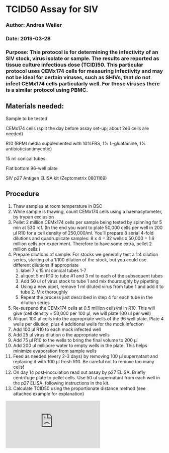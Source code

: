 # TCID50 Assay for SIV

### Author: Andrea Weiler
### Date: 2019-03-28

### Purpose: This protocol is for determining the infectivity of an SIV stock, virus isolate or sample. The results are reported as tissue culture infectious dose (TCID)50. This particular protocol uses CEMx174 cells for measuring infectivity and may not be ideal for certain viruses, such as SHIVs, that do not infect CEMx174 cells particularly well. For those viruses there is a similar protocol using PBMC.

## Materials needed: 
Sample to be tested

CEMx174 cells (split the day before assay set-up; about 2e6 cells are needed)

R10 (RPMI media supplemented with 10%FBS, 1% L-gluatamine, 1% antibiotic/antimycotic)

15 ml conical tubes

Flat bottom 96-well plate

SIV p27 Antigen ELISA kit (Zeptometrix 0801169)


## Procedure
1. Thaw samples at room temperature in BSC
2. While sample is thawing, count CEMx174 cells using a haemacytometer, by trypan exclusion
3. Pellet 2 million CEMx174 cells per sample being tested by spinning for 5 min at 530 rcf. (In the end you want to plate 50,000 cells per well in 200 µl R10 for a cell density of 250,000/ml. You’ll prepare 8 serial 4-fold dilutions and quadruplicate samples: 8 x 4 = 32 wells x 50,000 = 1.6 million cells per experiment. Therefore to have some extra, pellet 2 million cells.)
4. Prepare dilutions of sample: For stocks we generally test a 1:4 dilution series, starting at a 1:100 dilution of the stock, but you could use different dilutions if appropriate
    1. label 7 x 15 ml conical tubes 1-7
    2. aliquot 5 ml R10 to tube #1 and 3 ml to each of the subsequent tubes
    3. Add 50 ul of virus stock to tube 1 and mix thouroughly by pipetting
    4. Using a new pipet, remove 1 ml diluted virus from tube 1 and add it to tube 2. Mix thoroughly
    5. Repeat the process just described in step 4 for each tube in the dilution series
5. Re-suspend the CEMx174 cells at 0.5 million cells/ml in R10. This will give (cell density = 50,000 per 100 µl, we will plate 100 ul per well)
6.  Aliquot 100 µl cells into the appropriate wells of the 96 well plate. Plate 4 wells per dilution, plus 4 additional wells for the mock infection
7. Add 100 µl R10 to each mock infected well
8. Add 25 µl virus dilution o the appropriate wells
9. Add 75 µl R10 to the wells to bring the final volume to 200 µl
10. Add 200 µl millipore water to empty wells in the plate. This helps minimize evaporation from sample wells
11. Feed as needed (every 2-3 days) by removing 100 µl supernatant and replacing it with 100 µl fresh R10. Be careful not to remove too many cells!
12. On day 14 post-inoculation read out assay by p27 ELISA. Briefly centrifuge plate to pellet cells. Use 50 ul supernatant from each well in the p27 ELISA, following instructions in the kit.
13. Calculate TCID50 using the proportionate distance method (see attached example for explanation)

![Proportionate Distance calculation](https://github.com/tcflab/protocols/blob/master/images/TCID50_calculation_example.pdf)


      